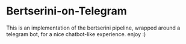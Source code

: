 # Bertserini-on-Telegram

This is an implementation of the bertserini pipeline, wrapped around a telegram bot, for a nice chatbot-like experience. enjoy :)